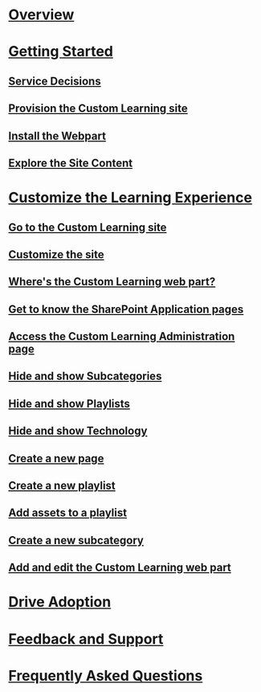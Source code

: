 # [Overview](index.md)
# [Getting Started](prereqs.md)
## [Service Decisions](servicedecisions.md)
## [Provision the Custom Learning site](installsitepackage.md)
## [Install the Webpart](installwebpart.md)
## [Explore the Site Content](sitecontent.md)
# [Customize the Learning Experience](custom_overview.md)
## [Go to the Custom Learning site](custom_goto.md)
## [Customize the site](custom_edithelp.md)
## [Where's the Custom Learning web part?](custom_whereiswebpart.md)
## [Get to know the SharePoint Application pages](custom_apppages.md)
## [Access the Custom Learning Administration page](custom_accessadmin.md)
## [Hide and show Subcategories](custom_hideshowsub.md)
## [Hide and show Playlists](custom_hideshowplaylists.md)
## [Hide and show Technology](custom_hideshowtech.md)
## [Create a new page](custom_createnewpage.md)
## [Create a new playlist](custom_createnewplaylist.md)
## [Add assets to a playlist](custom_addassets.md)
## [Create a new subcategory](custom_createnewcat.md)
## [Add and edit the Custom Learning web part](custom_addwebpart.md)
# [Drive Adoption](driveadoption.md)
# [Feedback and Support](feedback.md)
# [Frequently Asked Questions](faq.md)

